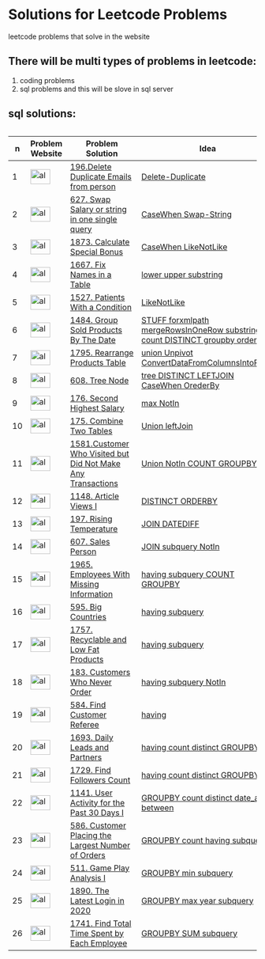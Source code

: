 #  Solutions for Leetcode Problems
leetcode problems that solve in the website 

## There will be multi types of problems in leetcode:
1. coding problems 
2. sql problems and this will be slove in sql server

## sql solutions:
######  
  n | Problem Website | Problem Solution | Idea
--- |--- | --- | ---
 1|[<img align="center" src="https://raw.githubusercontent.com/rahuldkjain/github-profile-readme-generator/master/src/images/icons/Social/leet-code.svg" alt="aly_momdouh" height="30" width="40" />](https://leetcode.com/problems/delete-duplicate-emails/?envType=study-plan&id=sql-i)|[196.Delete Duplicate Emails from person](https://github.com/alymomdouh/leetcodeProblems/tree/master/0196-delete-duplicate-emails)|[Delete-Duplicate](https://github.com/alymomdouh/leetcodeProblems/tree/master/0196-delete-duplicate-emails) 
2|[<img align="center" src="https://raw.githubusercontent.com/rahuldkjain/github-profile-readme-generator/master/src/images/icons/Social/leet-code.svg" alt="aly_momdouh" height="30" width="40" />](https://leetcode.com/problems/swap-salary/?envType=study-plan&id=sql-i)|[627. Swap Salary or string in one single query ](https://github.com/alymomdouh/leetcodeProblems/tree/master/0627-swap-salary)|[CaseWhen Swap-String](https://github.com/alymomdouh/leetcodeProblems/tree/master/0627-swap-salary)
3|[<img align="center" src="https://raw.githubusercontent.com/rahuldkjain/github-profile-readme-generator/master/src/images/icons/Social/leet-code.svg" alt="aly_momdouh" height="30" width="40" />](https://leetcode.com/problems/calculate-special-bonus/?envType=study-plan&id=sql-i)|[1873. Calculate Special Bonus](https://github.com/alymomdouh/leetcodeProblems/tree/master/1873-calculate-special-bonus)|[CaseWhen LikeNotLike](https://github.com/alymomdouh/leetcodeProblems/tree/master/1873-calculate-special-bonus)
4|[<img align="center" src="https://raw.githubusercontent.com/rahuldkjain/github-profile-readme-generator/master/src/images/icons/Social/leet-code.svg" alt="aly_momdouh" height="30" width="40" />](https://leetcode.com/problems/fix-names-in-a-table/?envType=study-plan&id=sql-i)|[1667. Fix Names in a Table](https://github.com/alymomdouh/leetcodeProblems/tree/master/1667-fix-names-in-a-table)|[lower upper substring](https://github.com/alymomdouh/leetcodeProblems/tree/master/1667-fix-names-in-a-table)
5|[<img align="center" src="https://raw.githubusercontent.com/rahuldkjain/github-profile-readme-generator/master/src/images/icons/Social/leet-code.svg" alt="aly_momdouh" height="30" width="40" />](https://leetcode.com/problems/patients-with-a-condition/?envType=study-plan&id=sql-i)|[1527. Patients With a Condition](https://github.com/alymomdouh/leetcodeProblems/tree/master/1527-patients-with-a-condition)|[LikeNotLike](https://github.com/alymomdouh/leetcodeProblems/tree/master/1527-patients-with-a-condition)
6|[<img align="center" src="https://raw.githubusercontent.com/rahuldkjain/github-profile-readme-generator/master/src/images/icons/Social/leet-code.svg" alt="aly_momdouh" height="30" width="40" />](https://leetcode.com/problems/group-sold-products-by-the-date/?envType=study-plan&id=sql-i)|[1484. Group Sold Products By The Date](https://github.com/alymomdouh/leetcodeProblems/tree/master/1484-group-sold-products-by-the-date)|[STUFF forxmlpath mergeRowsInOneRow substring count DISTINCT groupby orderby](https://github.com/alymomdouh/leetcodeProblems/tree/master/1484-group-sold-products-by-the-date)
7|[<img align="center" src="https://raw.githubusercontent.com/rahuldkjain/github-profile-readme-generator/master/src/images/icons/Social/leet-code.svg" alt="aly_momdouh" height="30" width="40" />](https://leetcode.com/problems/rearrange-products-table/submissions/)|[1795. Rearrange Products Table](https://github.com/alymomdouh/leetcodeProblems/tree/master/1795-rearrange-products-table)|[union Unpivot ConvertDataFromColumnsIntoRows](https://github.com/alymomdouh/leetcodeProblems/tree/master/1795-rearrange-products-table)
8|[<img align="center" src="https://raw.githubusercontent.com/rahuldkjain/github-profile-readme-generator/master/src/images/icons/Social/leet-code.svg" alt="aly_momdouh" height="30" width="40" />](https://leetcode.com/problems/tree-node/)|[608. Tree Node](https://github.com/alymomdouh/leetcodeProblems/tree/master/0608-tree-node)|[tree DISTINCT LEFTJOIN CaseWhen OrederBy](https://github.com/alymomdouh/leetcodeProblems/tree/master/0608-tree-node)
9|[<img align="center" src="https://raw.githubusercontent.com/rahuldkjain/github-profile-readme-generator/master/src/images/icons/Social/leet-code.svg" alt="aly_momdouh" height="30" width="40" />](https://leetcode.com/problems/second-highest-salary/)|[176. Second Highest Salary](https://github.com/alymomdouh/leetcodeProblems/tree/master/0176-second-highest-salary)|[max NotIn](https://github.com/alymomdouh/leetcodeProblems/tree/master/0176-second-highest-salary)
10|[<img align="center" src="https://raw.githubusercontent.com/rahuldkjain/github-profile-readme-generator/master/src/images/icons/Social/leet-code.svg" alt="aly_momdouh" height="30" width="40" />](https://leetcode.com/problems/combine-two-tables/)|[175. Combine Two Tables](https://github.com/alymomdouh/leetcodeProblems/tree/master/0175-combine-two-tables)|[Union leftJoin](https://github.com/alymomdouh/leetcodeProblems/tree/master/0175-combine-two-tables)
11|[<img align="center" src="https://raw.githubusercontent.com/rahuldkjain/github-profile-readme-generator/master/src/images/icons/Social/leet-code.svg" alt="aly_momdouh" height="30" width="40" />](https://leetcode.com/problems/customer-who-visited-but-did-not-make-any-transactions/?envType=study-plan&id=sql-i)|[1581.Customer Who Visited but Did Not Make Any Transactions](https://github.com/alymomdouh/leetcodeProblems/tree/master/1581-customer-who-visited-but-did-not-make-any-transactions)|[Union NotIn COUNT GROUPBY](https://github.com/alymomdouh/leetcodeProblems/tree/master/1581-customer-who-visited-but-did-not-make-any-transactions)
12|[<img align="center" src="https://raw.githubusercontent.com/rahuldkjain/github-profile-readme-generator/master/src/images/icons/Social/leet-code.svg" alt="aly_momdouh" height="30" width="40" />](https://leetcode.com/problems/article-views-i/?envType=study-plan&id=sql-i)|[1148. Article Views I](https://github.com/alymomdouh/leetcodeProblems/tree/master/1148-article-views-i)|[DISTINCT ORDERBY](https://github.com/alymomdouh/leetcodeProblems/tree/master/1148-article-views-i)
13|[<img align="center" src="https://raw.githubusercontent.com/rahuldkjain/github-profile-readme-generator/master/src/images/icons/Social/leet-code.svg" alt="aly_momdouh" height="30" width="40" />](https://leetcode.com/problems/rising-temperature/?envType=study-plan&id=sql-i)|[197. Rising Temperature](https://github.com/alymomdouh/leetcodeProblems/tree/master/0197-rising-temperature)|[JOIN DATEDIFF](https://github.com/alymomdouh/leetcodeProblems/tree/master/0197-rising-temperature)
14|[<img align="center" src="https://raw.githubusercontent.com/rahuldkjain/github-profile-readme-generator/master/src/images/icons/Social/leet-code.svg" alt="aly_momdouh" height="30" width="40" />](https://leetcode.com/problems/sales-person/)|[607. Sales Person](https://github.com/alymomdouh/leetcodeProblems/tree/master/0607-sales-person)|[JOIN subquery NotIn](https://github.com/alymomdouh/leetcodeProblems/tree/master/0607-sales-person)
15|[<img align="center" src="https://raw.githubusercontent.com/rahuldkjain/github-profile-readme-generator/master/src/images/icons/Social/leet-code.svg" alt="aly_momdouh" height="30" width="40" />](https://leetcode.com/problems/employees-with-missing-information/?envType=study-plan&id=sql-i)|[1965. Employees With Missing Information](https://github.com/alymomdouh/leetcodeProblems/tree/master/1965-employees-with-missing-information)|[having subquery COUNT GROUPBY](https://github.com/alymomdouh/leetcodeProblems/tree/master/1965-employees-with-missing-information)
16|[<img align="center" src="https://raw.githubusercontent.com/rahuldkjain/github-profile-readme-generator/master/src/images/icons/Social/leet-code.svg" alt="aly_momdouh" height="30" width="40" />](https://leetcode.com/problems/big-countries/?envType=study-plan&id=sql-i)|[595. Big Countries](https://github.com/alymomdouh/leetcodeProblems/tree/master/0595-big-countries)|[having subquery](https://github.com/alymomdouh/leetcodeProblems/tree/master/0595-big-countries)
17|[<img align="center" src="https://raw.githubusercontent.com/rahuldkjain/github-profile-readme-generator/master/src/images/icons/Social/leet-code.svg" alt="aly_momdouh" height="30" width="40" />](https://leetcode.com/problems/recyclable-and-low-fat-products/?envType=study-plan&id=sql-i)|[1757. Recyclable and Low Fat Products](https://github.com/alymomdouh/leetcodeProblems/tree/master/1757-recyclable-and-low-fat-products)|[having subquery](https://github.com/alymomdouh/leetcodeProblems/tree/master/1757-recyclable-and-low-fat-products)
18|[<img align="center" src="https://raw.githubusercontent.com/rahuldkjain/github-profile-readme-generator/master/src/images/icons/Social/leet-code.svg" alt="aly_momdouh" height="30" width="40" />](https://leetcode.com/problems/customers-who-never-order/?envType=study-plan&id=sql-i)|[183. Customers Who Never Order](https://github.com/alymomdouh/leetcodeProblems/tree/master/183-customers-who-never-order) |[having subquery NotIn](https://github.com/alymomdouh/leetcodeProblems/tree/master/183-customers-who-never-order)
19|[<img align="center" src="https://raw.githubusercontent.com/rahuldkjain/github-profile-readme-generator/master/src/images/icons/Social/leet-code.svg" alt="aly_momdouh" height="30" width="40" />](https://leetcode.com/problems/find-customer-referee/?envType=study-plan&id=sql-i)|[584. Find Customer Referee](https://github.com/alymomdouh/leetcodeProblems/tree/master/0584-find-customer-referee)|[having](https://github.com/alymomdouh/leetcodeProblems/tree/master/0584-find-customer-referee)
20|[<img align="center" src="https://raw.githubusercontent.com/rahuldkjain/github-profile-readme-generator/master/src/images/icons/Social/leet-code.svg" alt="aly_momdouh" height="30" width="40" />](https://leetcode.com/problems/daily-leads-and-partners/)|[1693. Daily Leads and Partners](https://github.com/alymomdouh/leetcodeProblems/tree/master/1693-daily-leads-and-partners)|[having count distinct GROUPBY](https://github.com/alymomdouh/leetcodeProblems/tree/master/1693-daily-leads-and-partners)
21|[<img align="center" src="https://raw.githubusercontent.com/rahuldkjain/github-profile-readme-generator/master/src/images/icons/Social/leet-code.svg" alt="aly_momdouh" height="30" width="40" />](https://leetcode.com/problems/find-followers-count/)|[1729. Find Followers Count](https://github.com/alymomdouh/leetcodeProblems/tree/master/1729-find-followers-count)|[having count distinct GROUPBY](https://github.com/alymomdouh/leetcodeProblems/tree/master/1729-find-followers-count)
22|[<img align="center" src="https://raw.githubusercontent.com/rahuldkjain/github-profile-readme-generator/master/src/images/icons/Social/leet-code.svg" alt="aly_momdouh" height="30" width="40" />](https://leetcode.com/problems/user-activity-for-the-past-30-days-i/)|[1141. User Activity for the Past 30 Days I](https://github.com/alymomdouh/leetcodeProblems/tree/master/1141-user-activity-for-the-past-30-days-i)|[GROUPBY count distinct date_add between](https://github.com/alymomdouh/leetcodeProblems/tree/master/1141-user-activity-for-the-past-30-days-i)
23|[<img align="center" src="https://raw.githubusercontent.com/rahuldkjain/github-profile-readme-generator/master/src/images/icons/Social/leet-code.svg" alt="aly_momdouh" height="30" width="40" />](https://leetcode.com/problems/customer-placing-the-largest-number-of-orders/)|[586. Customer Placing the Largest Number of Orders](https://github.com/alymomdouh/leetcodeProblems/tree/master/0586-customer-placing-the-largest-number-of-orders)|[GROUPBY count having subquery](https://github.com/alymomdouh/leetcodeProblems/tree/master/0586-customer-placing-the-largest-number-of-orders)
24|[<img align="center" src="https://raw.githubusercontent.com/rahuldkjain/github-profile-readme-generator/master/src/images/icons/Social/leet-code.svg" alt="aly_momdouh" height="30" width="40" />](https://leetcode.com/problems/game-play-analysis-i/)|[511. Game Play Analysis I](https://github.com/alymomdouh/leetcodeProblems/tree/master/0511-game-play-analysis-i)|[GROUPBY min subquery](https://github.com/alymomdouh/leetcodeProblems/tree/master/0511-game-play-analysis-i)
25|[<img align="center" src="https://raw.githubusercontent.com/rahuldkjain/github-profile-readme-generator/master/src/images/icons/Social/leet-code.svg" alt="aly_momdouh" height="30" width="40" />](https://leetcode.com/problems/the-latest-login-in-2020/submissions/)|[1890. The Latest Login in 2020](https://github.com/alymomdouh/leetcodeProblems/tree/master/1890-the-latest-login-in-2020)|[GROUPBY max year subquery](https://github.com/alymomdouh/leetcodeProblems/tree/master/1890-the-latest-login-in-2020)
26|[<img align="center" src="https://raw.githubusercontent.com/rahuldkjain/github-profile-readme-generator/master/src/images/icons/Social/leet-code.svg" alt="aly_momdouh" height="30" width="40" />](https://leetcode.com/problems/find-total-time-spent-by-each-employee/submissions/)|[1741. Find Total Time Spent by Each Employee](https://github.com/alymomdouh/leetcodeProblems/tree/master/1741-find-total-time-spent-by-each-employee)|[GROUPBY SUM subquery](https://github.com/alymomdouh/leetcodeProblems/tree/master/1741-find-total-time-spent-by-each-employee)
